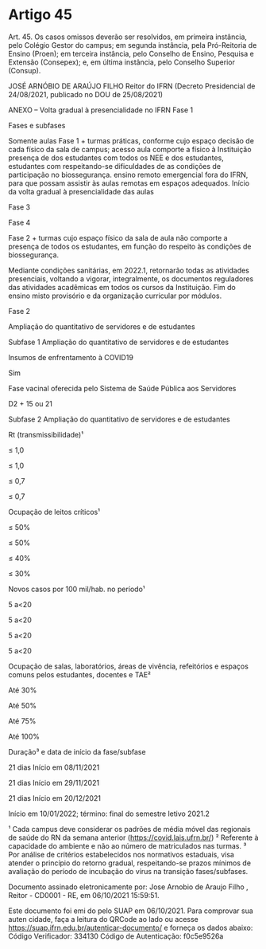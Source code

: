 # Artigo 45

Art. 45. Os casos omissos deverão ser resolvidos, em primeira instância, pelo Colégio Gestor do campus; em segunda instância,
pela Pró-Reitoria de Ensino (Proen); em terceira instância, pelo Conselho de Ensino, Pesquisa e Extensão (Consepex); e, em última
instância, pelo Conselho Superior (Consup).

JOSÉ ARNÓBIO DE ARAÚJO FILHO
Reitor do IFRN
(Decreto Presidencial de 24/08/2021, publicado no DOU de 25/08/2021)


ANEXO – Volta gradual à presencialidade no IFRN
Fase 1

Fases e subfases

Somente aulas
Fase 1 + turmas
práticas, conforme
cujo espaço
decisão de cada
físico da sala de
campus; acesso
aula comporte a
físico à Instituição
presença de
dos estudantes com
todos os
NEE e dos
estudantes,
estudantes com
respeitando-se
dificuldades de
as condições de
participação no
biossegurança.
ensino remoto
emergencial fora
do IFRN, para que
possam assistir às
aulas remotas em
espaços adequados.
Início da volta
gradual à
presencialidade das
aulas

Fase 3

Fase 4

Fase 2 + turmas cujo espaço físico
da sala de aula não comporte a
presença de todos os estudantes, em
função do respeito às condições de
biossegurança.

Mediante condições
sanitárias, em
2022.1, retornarão
todas as atividades
presenciais, voltando
a vigorar,
integralmente, os
documentos
reguladores das
atividades
acadêmicas em todos
os cursos da
Instituição. Fim do
ensino misto
provisório e da
organização
curricular por
módulos.

Fase 2

Ampliação do
quantitativo de
servidores e de
estudantes

Subfase 1
Ampliação do
quantitativo de
servidores e de
estudantes

Insumos de
enfrentamento à COVID19

Sim

Fase vacinal oferecida
pelo Sistema de Saúde
Pública aos Servidores

D2 + 15 ou 21

Subfase 2
Ampliação do
quantitativo de
servidores e de
estudantes

Rt (transmissibilidade)¹

≤ 1,0

≤ 1,0

≤ 0,7

≤ 0,7

Ocupação de leitos
críticos¹

≤ 50%

≤ 50%

≤ 40%

≤ 30%

Novos casos por 100
mil/hab. no período¹​​

5 a<20

5 a<20

5 a<20

5 a<20

Ocupação de salas,
laboratórios, áreas de
vivência, refeitórios e
espaços comuns pelos
estudantes, docentes e
TAE²

Até 30%

Até 50%

Até 75%

Até 100%

Duração³ e data de início
da fase/subfase

21 dias
Início em
08/11/2021

21 dias
Início em
29/11/2021

21 dias
Início em
20/12/2021

Início em
10/01/2022;
término: final do
semestre letivo
2021.2

¹ Cada campus deve considerar os padrões de média móvel das regionais de saúde do RN da semana anterior
(https://covid.lais.ufrn.br/)
² Referente à capacidade do ambiente e não ao número de matriculados nas turmas.
³ Por análise de critérios estabelecidos nos normativos estaduais, visa atender o princípio do retorno gradual, respeitando-se prazos
mínimos de avaliação do período de incubação do vírus na transição fases/subfases.


Documento assinado eletronicamente por:
Jose Arnobio de Araujo Filho , Reitor - CD0001 - RE, em 06/10/2021 15:59:51.

Este documento foi emi do pelo SUAP em 06/10/2021. Para comprovar sua auten cidade, faça a leitura do QRCode ao lado ou acesse
https://suap.ifrn.edu.br/autenticar-documento/ e forneça os dados abaixo:
Código Verificador: 334130
Código de Autenticação: f0c5e9526a


